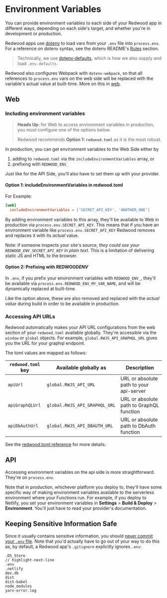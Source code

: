 # Environment Variables

You can provide environment variables to each side of your Redwood app in different ways, depending on each side's target, and whether you're in development or production.

Redwood apps use [dotenv](https://github.com/motdotla/dotenv) to load vars from your `.env` file into `process.env`.
For a reference on dotenv syntax, see the dotenv README's [Rules](https://github.com/motdotla/dotenv#rules) section.

> Technically, we use [dotenv-defaults](https://github.com/mrsteele/dotenv-defaults), which is how we also supply and load `.env.defaults`.

<!-- also in a Redwood app's base directory. -->

Redwood also configures Webpack with `dotenv-webpack`, so that all references to `process.env` vars on the web side will be replaced with the variable's actual value at built-time. More on this in [web](#web).

## Web

### Including environment variables

> **Heads Up:** for Web to access environment variables in production, you _must_ configure one of the options below.
>
> Redwood recommends **Option 1: `redwood.toml`** as it is the most robust.

In production, you can get environment variables to the Web Side either by

1. adding to `redwood.toml` via the `includeEnvironmentVariables` array, or
2. prefixing with `REDWOOD_ENV_`

Just like for the API Side, you'll also have to set them up with your provider.

#### Option 1: includeEnvironmentVariables in redwood.toml

For Example:

```toml title="redwood.toml"
[web]
  includeEnvironmentVariables = ['SECRET_API_KEY', 'ANOTHER_ONE']
```

By adding environment variables to this array, they'll be available to Web in production via `process.env.SECRET_API_KEY`. This means that if you have an environment variable like `process.env.SECRET_API_KEY` Redwood removes and replaces it with its _actual_ value.

Note: if someone inspects your site's source, _they could see your `REDWOOD_ENV_SECRET_API_KEY` in plain text._ This is a limitation of delivering static JS and HTML to the browser.

#### Option 2: Prefixing with REDWOOD*ENV*

In `.env`, if you prefix your environment variables with `REDWOOD_ENV_`, they'll be available via `process.env.REDWOOD_ENV_MY_VAR_NAME`, and will be dynamically replaced at built-time.

Like the option above, these are also removed and replaced with the _actual value_ during build in order to be available in production.

### Accessing API URLs

Redwood automatically makes your API URL configurations from the web section of your `redwood.toml` available globally.
They're accessible via the `window` or `global` objects.
For example, `global.RWJS_API_GRAPHQL_URL` gives you the URL for your graphql endpoint.

The toml values are mapped as follows:

| `redwood.toml` key | Available globally as         | Description                              |
| ------------------ | ----------------------------- | ---------------------------------------- |
| `apiUrl`           | `global.RWJS_API_URL`         | URL or absolute path to your api-server  |
| `apiGraphQLUrl`    | `global.RWJS_API_GRAPHQL_URL` | URL or absolute path to GraphQL function |
| `apiDbAuthUrl`     | `global.RWJS_API_DBAUTH_URL`  | URL or absolute path to DbAuth function  |

See the [redwood.toml reference](app-configuration-redwood-toml.md#api-paths) for more details.

## API

Accessing environment variables on the api side is more straightforward.
They're on `process.env`.

Note that in production, whichever platform you deploy to, they'll have some specific way of making environment variables available to the serverless environment where your Functions run.
For example, if you deploy to Netlify, you set your environment variables in **Settings** > **Build & Deploy** > **Environment**.
You'll just have to read your provider's documentation.

## Keeping Sensitive Information Safe

Since it usually contains sensitive information, you should [never commit your `.env` file](https://github.com/motdotla/dotenv#should-i-commit-my-env-file).
Note that you'd actually have to go out of your way to do this as, by default, a Redwood app's `.gitignore` explicitly ignores `.env`:

```text title=".gitignore"
.DS_Store
// highlight-next-line
.env
.netlify
dev.db
dist
dist-babel
node_modules
yarn-error.log
```
